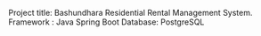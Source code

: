 Project title: Bashundhara Residential Rental Management System.
Framework : Java Spring Boot
Database: PostgreSQL
